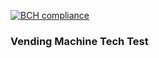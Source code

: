 [![BCH compliance](https://bettercodehub.com/edge/badge/motri/Vending_Machine_Tech_Test?branch=master)](https://bettercodehub.com/)

### Vending Machine Tech Test

